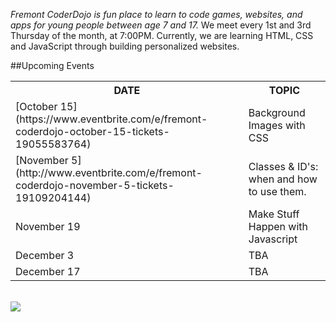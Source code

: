 <p id="info"><em>Fremont CoderDojo is fun place to learn to code games, websites, and apps for young people between age 7 and 17.</em> We meet every 1st and 3rd Thursday of the month, at 7:00PM. Currently, we are learning HTML, CSS and JavaScript through building personalized websites.</p>

##Upcoming Events
<div class="pure-g">
	<div class="pure-u-1 pure-u-md-1-2">
		<table>
		  <tr><th>DATE</th><th>TOPIC</th></tr>
		  <tr><td>[October 15](https://www.eventbrite.com/e/fremont-coderdojo-october-15-tickets-19055583764)</td><td>Background Images with CSS</td></tr>
		  <tr><td>[November 5](http://www.eventbrite.com/e/fremont-coderdojo-november-5-tickets-19109204144)</td><td>Classes &amp; ID's: when and how to use them.</td></tr>
		  <tr><td>November 19</td><td>Make Stuff Happen with Javascript</td></tr>
		  <tr><td>December 3</td><td>TBA</td></tr>
		  <tr><td>December 17</td><td>TBA</td></tr>
		</table>
	</div>
	<br>
	<div class="pure-u-1 pure-u-md-1-2">
		<img src="/img/html-css.png" class="pure-img">
	</div>
</div>